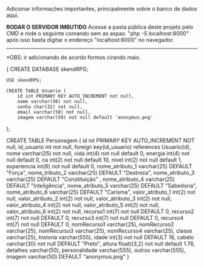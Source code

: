 Adicionar informações importantes, principalmente sobre o banco de dados aqui.

************************RODAR O SERVIDOR IMBUTIDO************************
Acesse a pasta pública deste projeto pelo CMD e rode o seguinte comando sem as aspas:
    "php -S localhost:8000"
após isso basta digitar o endereço "localhost:8000" no navegador.
*****************************************************************

<!------------------- COMANDOS SQL PARA CRIAÇÃO DO BANCO DE DADOS E TABELAS-------------------> *OBS: ir adicionando de acordo formos cirando mais.
{
    CREATE DATABASE skendRPG;

    USE skendRPG;

    CREATE TABLE Usuario (
        id int PRIMARY KEY AUTO_INCREMENT not null,
        nome varchar(50) not null,
        senha char(32) not null,
        email varchar(50) not null,
        imagem varchar(50) not null default 'anonymus.png'
);


CREATE TABLE Personagem (
    id int PRIMARY KEY AUTO_INCREMENT NOT null,
    id_usuario int not null,
    foreign key(id_usuario) references Usuario(id), 
    nome varchar(25) not null,
    vida int(4) not null default 0,
    energia int(4) not null default 0,
    ca int(2) not null default 10,
    nivel int(2) not null default 1,
    experiencia int(6) not null default 0,
    nome_atributo_1 varchar(25) DEFAULT "Força",
    nome_tributo_2 varchar(25) DEFAULT "Destreza",
    nome_atributo_3 varchar(25) DEFAULT "Constituição" ,
    nome_atributo_4 varchar(25) DEFAULT "Inteligência",
    nome_atributo_5 varchar(25) DEFAULT "Sabedoria",
    nome_atributo_6 varchar(25) DEFAULT "Carisma",
    valor_atributo_1 int(2) not null,
    valor_atributo_2 int(2) not null,
    valor_atributo_3 int(2) not null,
    valor_atributo_4 int(2) not null,
    valor_atributo_5 int(2) not null,
    valor_atributo_6 int(2) not null,
    recurso1 int(7) not null DEFAULT 0,
    recurso2 int(7) not null DEFAULT 0,
    recurso3 int(7) not null DEFAULT 0,
    recurso4 int(7) not null DEFAULT 0,
    nomRecurso1 varchar(25),
    nomRecurso2 varchar(25),
    nomRecurso3 varchar(25),
    nomRecurso4 varchar(25),
    classe varchar(25),
    historia varchar(555),
    idade int(3) not null DEFAULT 18,
    cabelo varchar(30) not null DEFAULT "Preto",
    altura float)(3,2) not null default 1.76,
    detalhes varchar(50),
    personalidade varchar(555),
    outros varchar(555),
    imagem varchar(50) DEFAULT "anonymus.png"
}